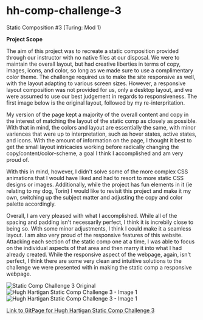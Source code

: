 # hh-comp-challenge-3
Static Composition #3 (Turing: Mod 1)

**Project Scope**

The aim of this project was to recreate a static composition provided through our instructor with no native files at our disposal. We were to maintain the overall layout, but had creative liberties in terms of copy, images, icons, and color, so long as we made sure to use a complimentary color theme. The challenge required us to make the site responsive as well, with the layout adapting to various screen sizes. However, a responsive layout composition was not provided for us, only a desktop layout, and we were assumed to use our best judgement in regards to responsiveness. The first image below is the original layout, followed by my re-interpritation.

My version of the page kept a majority of the overall content and copy in the interest of matching the layout of the static comp as closely as possible. With that in mind, the colors and layout are essentially the same, with minor variences that were up to interpretation, such as hover states, active states, and icons. With the amount of information on the page, I thought it best to get the small layout intricacies working before radically changing the copy/content/color-scheme, a goal I think I accomplished and am very proud of. 

With this in mind, however, I didn't solve some of the more complex CSS animations that I would have liked and had to resort to more static CSS designs or images. Additionally, while the project has fun elements in it (ie relating to my dog, Torin) I would like to revisit this project and make it my own, switching up the subject matter and adjusting the copy and color palette accordingly.

Overall, I am very pleased with what I accomplished. While all of the spacing and padding isn't necessarily perfect, I think it is increbily close to being so. With some minor adjustments, I think I could make it a seamless layout. I am also very proud of the responsive features of this website. Attacking each section of the static comp one at a time, I was able to focus on the individual aspects of that area and then marry it into what I had already created. While the responsive aspect of the webpage, again, isn't perfect, I think there are some very clean and intuitive solutions to the challenge we were presented with in making the static comp a responsive webpage.

![Static Comp Challenge 3 Original](https://i.imgur.com/sT6eSxz.jpg)
![Hugh Hartigan Static Comp Challenge 3 - Image 1](https://i.imgur.com/Tc87J1L.png)
![Hugh Hartigan Static Comp Challenge 3 - Image 1](https://i.imgur.com/DfyqBnn.png)

[Link to GitPage for Hugh Hartigan Static Comp Challenge 3](https://hartiganhm.github.io/hh-comp-challenge-3/)

